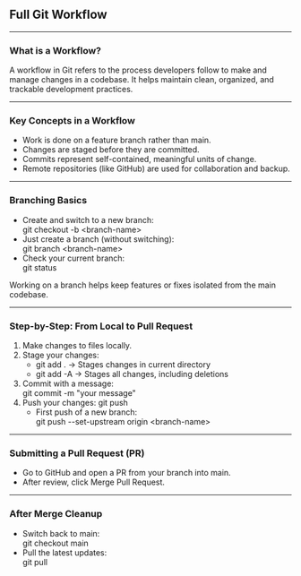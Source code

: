 ## Full Git Workflow

---

### What is a Workflow?

A <span class="emphasis">workflow</span> in Git refers to the process developers follow to make and manage changes in a codebase. It helps maintain clean, organized, and trackable development practices.

---

### Key Concepts in a Workflow

- Work is done on a feature branch rather than <span class="codeSnip">main</span>.
- Changes are <span class="emphasis">staged</span> before they are <span class="emphasis">committed</span>.
- Commits represent self-contained, meaningful units of change.
- Remote repositories (like GitHub) are used for collaboration and backup.

---

### Branching Basics

- Create and switch to a new branch:  
  <span class="codeSnip">git checkout -b &lt;branch-name&gt;</span>
- Just create a branch (without switching):  
  <span class="codeSnip">git branch &lt;branch-name&gt;</span>
- Check your current branch:  
  <span class="codeSnip">git status</span>

Working on a branch helps keep features or fixes isolated from the main codebase.

---

### Step-by-Step: From Local to Pull Request

1. Make changes to files locally.
2. Stage your changes:
   - <span class="codeSnip">git add .</span> → Stages changes in current directory
   - <span class="codeSnip">git add -A</span> → Stages all changes, including deletions
3. Commit with a message:  
   <span class="codeSnip">git commit -m "your message"</span>
4. Push your changes:
   <span class="codeSnip">git push</span>  
   - First push of a new branch:  
     <span class="codeSnip">git push --set-upstream origin &lt;branch-name&gt;</span>

---

### Submitting a Pull Request (PR)

- Go to GitHub and open a PR from your branch into <span class="codeSnip">main</span>.
- After review, click <span class="emphasis">Merge Pull Request</span>.

---

### After Merge Cleanup

- Switch back to <span class="codeSnip">main</span>:  
  <span class="codeSnip">git checkout main</span>
- Pull the latest updates:  
  <span class="codeSnip">git pull</span>
